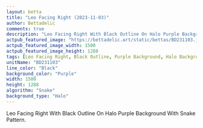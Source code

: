 ```yaml
---
layout: betta
title: "Leo Facing Right (2023-11-03)"
author: Bettadelic
comments: true
description: "Leo Facing Right With Black Outline On Halo Purple Background With Snake Pattern."
actpub_featured_image: "https://bettadelic.art/static/bettas/BD231103.jpg"
actpub_featured_image_width: 1500
actpub_featured_image_height: 1288
tags: [Leo Facing Right, Black Outline, Purple Background, Halo Background Pattern, Snake Pattern, November 2023]
unitName: "BD231103"
line_color: "Black"
background_color: "Purple"
width: 1500
height: 1288
algorithm: "Snake"
background_type: "Halo"
---
```


Leo Facing Right With Black Outline On Halo Purple Background With Snake Pattern.
